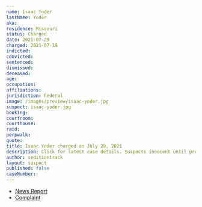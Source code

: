 ```yaml
---
name: Isaac Yoder
lastName: Yoder
aka:
residence: Missouri
status: Charged
date: 2021-07-29
charged: 2021-07-29
indicted:
convicted:
sentenced:
dismissed:
deceased:
age:
occupation:
affiliations:
jurisdiction: Federal
image: /images/preview/isaac-yoder.jpg
suspect: isaac-yoder.jpg
booking:
courtroom:
courthouse:
raid:
perpwalk:
quote:
title: Isaac Yoder charged on July 29, 2021
description: Click for latest case details. Suspects innocent until proven guilty.
author: seditiontrack
layout: suspect
published: false
caseNumber:
---
```


- [News Report]()
- [Complaint](https://extremism.gwu.edu/sites/g/files/zaxdzs2191/f/Isaac%20Samuel%20Yoder%20Criminal%20Complaint.pdf)
